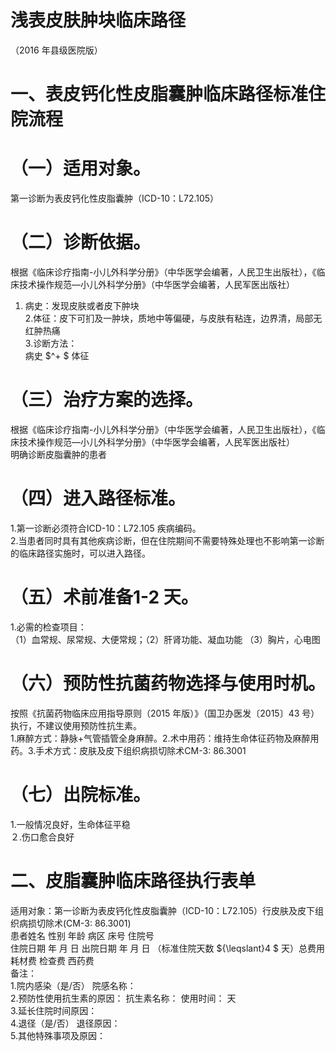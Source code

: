 # 浅表皮肤肿块临床路径  
（2016 年县级医院版）  
# 一、表皮钙化性皮脂囊肿临床路径标准住院流程  
# （一）适用对象。  
第一诊断为表皮钙化性皮脂囊肿（ICD-10：L72.105）  
# （二）诊断依据。  
根据《临床诊疗指南-小儿外科学分册》（中华医学会编著，人民卫生出版社），《临床技术操作规范—小儿外科学分册》（中华医学会编著，人民军医出版社）  
1. 病史：发现皮肤或者皮下肿块  
2.体征：皮下可扪及一肿块，质地中等偏硬，与皮肤有粘连，边界清，局部无红肿热痛  
3.诊断方法：  
病史 $^+ $ 体征  
# （三）治疗方案的选择。  
根据《临床诊疗指南-小儿外科学分册》（中华医学会编著，人民卫生出版社），《临床技术操作规范—小儿外科学分册》（中华医学会编著，人民军医出版社）  
明确诊断皮脂囊肿的患者  
# （四）进入路径标准。  
1.第一诊断必须符合ICD-10：L72.105 疾病编码。  
2.当患者同时具有其他疾病诊断，但在住院期间不需要特殊处理也不影响第一诊断的临床路径实施时，可以进入路径。  
# （五）术前准备1-2 天。  
1.必需的检查项目：  
（1）血常规、尿常规、大便常规；（2）肝肾功能、凝血功能 （3）胸片，心电图  
# （六）预防性抗菌药物选择与使用时机。  
按照《抗菌药物临床应用指导原则（2015 年版）》（国卫办医发〔2015〕43 号）执行，不建议使用预防性抗生素。  
1.麻醉方式：静脉+气管插管全身麻醉。2.术中用药：维持生命体征药物及麻醉用药。3.手术方式：皮肤及皮下组织病损切除术CM-3: 86.3001  
# （七）出院标准。  
1.一般情况良好，生命体征平稳  
２.伤口愈合良好  
# 二、皮脂囊肿临床路径执行表单  
适用对象：第一诊断为表皮钙化性皮脂囊肿（ICD-10：L72.105）行皮肤及皮下组织病损切除术(CM-3: 86.3001)  
患者姓名             性别    年龄        病区     床号       住院号  
住院日期       年  月  日   出院日期      年  月   日  （标准住院天数 ${\leqslant}4 $ 天）总费用      耗材费              检查费              西药费  
备注：  
1.院内感染（是/否）       院感名称：  
2.预防性使用抗生素的原因：                抗生素名称：         使用时间：   天  
3.延长住院时间原因：  
4.退径（是/否）     退径原因：  
5.其他特殊事项及原因：  